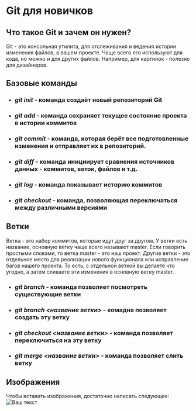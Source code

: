 # Git для новичков

## Что такое Git и зачем он нужен?
Git - это консольная утилита, для отслеживания и ведения истории изменения файлов, в вашем проекте. Чаще всего его используют для кода, но можно и для других файлов. Например, для картинок - полезно для дизайнеров.

## Базовые команды
* ### *git init* - команда создаёт новый репозиторий Git
* ### *git add* - команда сохраняет текущее состояние проекта в истории коммитов
* ### *git commit* - команда, которая берёт все подготовленные изменения и отправляет их в репозиторий.
* ### *git diff* - команда инициирует сравнения источников данных - коммитов, веток, файлов и т.д.
* ### *git log* - команда показывает историю коммитов
* ### *git checkout* - команда, позволяющая переключаться между различными версиями 

## Ветки
Ветка - это набор коммитов, которые идут друг за другом. У ветки есть название, основную ветку чаще всего называют master. Если говорить простыми словами, то ветка master - это наш проект.
Другие ветки - это отдельное место для реализации нового функционала или исправление багов нашего проекта. То есть, с отдельной веткой вы делаете что угодно, а затем сливаете эти изменения в основную ветку master.

* ### *git branch* - команда позволяет посмотреть существующие ветки
* ### *git branch <название ветки>* - комадна позволяет создать эту ветку
* ### *git checkout <название ветки>* - команда позволяет переключиться на эту ветку
* ### *git merge <название ветки>* - команда позволяет слить ветку

## Изображения
Чтобы вставить изображения, достаточно написать следующее:
![Ваш текст](kartinka.jpg)
